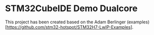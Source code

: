 # STM32CubeIDE Demo Dualcore

This project has been created based on the Adam Berlinger (examples)[https://github.com/stm32-hotspot/STM32H7-LwIP-Examples].
